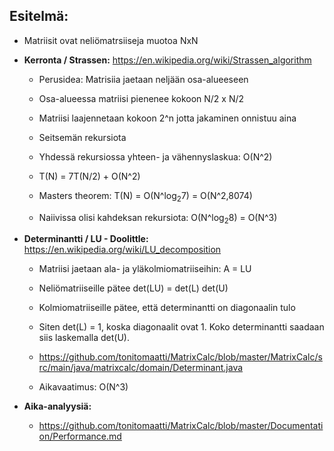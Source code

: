 ## Esitelmä:

- Matriisit ovat neliömatrsiiseja muotoa NxN

- **Kerronta / Strassen:** https://en.wikipedia.org/wiki/Strassen_algorithm
  - Perusidea: Matrisiia jaetaan neljään osa-alueeseen
  - Osa-alueessa matriisi pienenee kokoon N/2 x N/2
  - Matriisi laajennetaan kokoon 2^n jotta jakaminen onnistuu aina
  - Seitsemän rekursiota
  - Yhdessä rekursiossa yhteen- ja vähennyslaskua: O(N^2)
  
  - T(N) = 7T(N/2) + O(N^2)
  - Masters theorem: T(N) = O(N^log<sub>2</sub>7) = O(N^2,8074)
  
  - Naiivissa olisi kahdeksan rekursiota: O(N^log<sub>2</sub>8) = O(N^3)
  
- **Determinantti / LU - Doolittle:** https://en.wikipedia.org/wiki/LU_decomposition
  - Matriisi jaetaan ala- ja yläkolmiomatriiseihin: A = LU
  - Neliömatriiseille pätee det(LU) = det(L) det(U)
  - Kolmiomatriiseille pätee, että determinantti on diagonaalin tulo
  - Siten det(L) = 1, koska diagonaalit ovat 1. Koko determinantti saadaan siis laskemalla det(U).
  - <https://github.com/tonitomaatti/MatrixCalc/blob/master/MatrixCalc/src/main/java/matrixcalc/domain/Determinant.java>
  
  - Aikavaatimus: O(N^3)
  
- **Aika-analyysiä:** 
  - https://github.com/tonitomaatti/MatrixCalc/blob/master/Documentation/Performance.md
